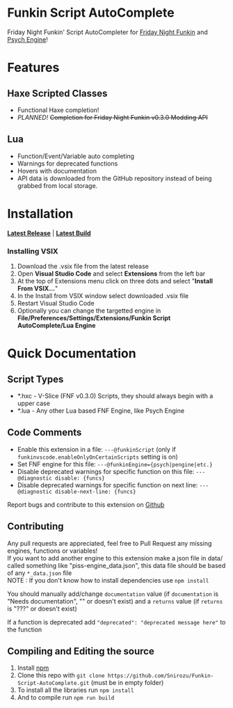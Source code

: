 # Funkin Script AutoComplete
Friday Night Funkin' Script AutoCompleter for [Friday Night Funkin](https://ninja-muffin24.itch.io/funkin) and [Psych Engine](https://github.com/ShadowMario/FNF-PsychEngine)!<br>

# Features
## Haxe Scripted Classes
- Functional Haxe completion!
- *PLANNED!* ~~Completion for Friday Night Funkin v0.3.0 Modding API~~
## Lua
- Function/Event/Variable auto completing
- Warnings for deprecated functions
- Hovers with documentation
- API data is downloaded from the GitHub repository instead of being grabbed from local storage.

# Installation
[**Latest Release**](https://marketplace.visualstudio.com/items?itemName=Snirozu.funkin-script-autocompleter) | [**Latest Build**](https://nightly.link/Snirozu/Funkin-Script-AutoComplete/workflows/main/master)

### Installing VSIX 
1. Download the .vsix file from the latest release
2. Open **Visual Studio Code** and select **Extensions** from the left bar
3. At the top of Extensions menu click on three dots and select "**Install From VSIX...**"
4. In the Install from VSIX window select downloaded .vsix file
5. Restart Visual Studio Code
6. Optionally you can change the targetted engine in **File/Preferences/Settings/Extensions/Funkin Script AutoComplete/Lua Engine**

# Quick Documentation
## Script Types
* *.hxc - V-Slice (FNF v0.3.0) Scripts, they should always begin with a upper case
* *.lua - Any other Lua based FNF Engine, like Psych Engine

## Code Comments
- Enable this extension in a file: `---@funkinScript` (only if `funkinvscode.enableOnlyOnCertainScripts` setting is on)
- Set FNF engine for this file: `---@funkinEngine={psych|pengine|etc.}`
- Disable deprecated warnings for specific function on this file: `---@diagnostic disable: {funcs}`
- Disable deprecated warnings for specific function on next line: `---@diagnostic disable-next-line: {funcs}`

Report bugs and contribute to this extension on [Github](https://github.com/Snirozu/Funkin-Script-AutoComplete)

## Contributing
Any pull requests are appreciated, feel free to Pull Request any missing engines, functions or variables! <br>
If you want to add another engine to this extension make a json file in data/ called something like "piss-engine_data.json", this data file should be based of any `*_data.json` file <br>
NOTE : If you don't know how to install dependencies use `npm install`

You should manually add/change `documentation` value (if `documentation` is "Needs documentation", "" or doesn't exist) and a `returns` value (if `returns` is "???" or doesn't exist) 

If a function is deprecated add `"deprecated": "deprecated message here"` to the function

## Compiling and Editing the source
1. Install [npm](https://nodejs.org/en/download/)
2. Clone this repo with ```git clone https://github.com/Snirozu/Funkin-Script-AutoComplete.git``` (must be in empty folder)
3. To install all the libraries run ```npm install```
4. And to compile run ```npm run build```
